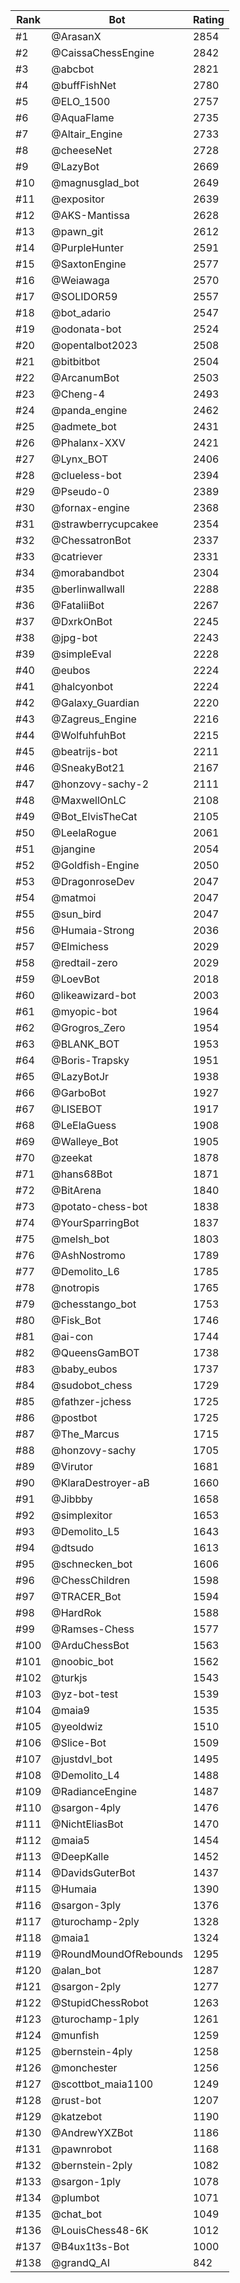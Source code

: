 Rank|Bot|Rating
---|---|---
#1|@ArasanX|2854
#2|@CaissaChessEngine|2842
#3|@abcbot|2821
#4|@buffFishNet|2780
#5|@ELO_1500|2757
#6|@AquaFlame|2735
#7|@Altair_Engine|2733
#8|@cheeseNet|2728
#9|@LazyBot|2669
#10|@magnusglad_bot|2649
#11|@expositor|2639
#12|@AKS-Mantissa|2628
#13|@pawn_git|2612
#14|@PurpleHunter|2591
#15|@SaxtonEngine|2577
#16|@Weiawaga|2570
#17|@SOLIDOR59|2557
#18|@bot_adario|2547
#19|@odonata-bot|2524
#20|@opentalbot2023|2508
#21|@bitbitbot|2504
#22|@ArcanumBot|2503
#23|@Cheng-4|2493
#24|@panda_engine|2462
#25|@admete_bot|2431
#26|@Phalanx-XXV|2421
#27|@Lynx_BOT|2406
#28|@clueless-bot|2394
#29|@Pseudo-0|2389
#30|@fornax-engine|2368
#31|@strawberrycupcakee|2354
#32|@ChessatronBot|2337
#33|@catriever|2331
#34|@morabandbot|2304
#35|@berlinwallwall|2288
#36|@FataliiBot|2267
#37|@DxrkOnBot|2245
#38|@jpg-bot|2243
#39|@simpleEval|2228
#40|@eubos|2224
#41|@halcyonbot|2224
#42|@Galaxy_Guardian|2220
#43|@Zagreus_Engine|2216
#44|@WolfuhfuhBot|2215
#45|@beatrijs-bot|2211
#46|@SneakyBot21|2167
#47|@honzovy-sachy-2|2111
#48|@MaxwellOnLC|2108
#49|@Bot_ElvisTheCat|2105
#50|@LeelaRogue|2061
#51|@jangine|2054
#52|@Goldfish-Engine|2050
#53|@DragonroseDev|2047
#54|@matmoi|2047
#55|@sun_bird|2047
#56|@Humaia-Strong|2036
#57|@Elmichess|2029
#58|@redtail-zero|2029
#59|@LoevBot|2018
#60|@likeawizard-bot|2003
#61|@myopic-bot|1964
#62|@Grogros_Zero|1954
#63|@BLANK_BOT|1953
#64|@Boris-Trapsky|1951
#65|@LazyBotJr|1938
#66|@GarboBot|1927
#67|@LISEBOT|1917
#68|@LeElaGuess|1908
#69|@Walleye_Bot|1905
#70|@zeekat|1878
#71|@hans68Bot|1871
#72|@BitArena|1840
#73|@potato-chess-bot|1838
#74|@YourSparringBot|1837
#75|@melsh_bot|1803
#76|@AshNostromo|1789
#77|@Demolito_L6|1785
#78|@notropis|1765
#79|@chesstango_bot|1753
#80|@Fisk_Bot|1746
#81|@ai-con|1744
#82|@QueensGamBOT|1738
#83|@baby_eubos|1737
#84|@sudobot_chess|1729
#85|@fathzer-jchess|1725
#86|@postbot|1725
#87|@The_Marcus|1715
#88|@honzovy-sachy|1705
#89|@Virutor|1681
#90|@KlaraDestroyer-aB|1660
#91|@Jibbby|1658
#92|@simplexitor|1653
#93|@Demolito_L5|1643
#94|@dtsudo|1613
#95|@schnecken_bot|1606
#96|@ChessChildren|1598
#97|@TRACER_Bot|1594
#98|@HardRok|1588
#99|@Ramses-Chess|1577
#100|@ArduChessBot|1563
#101|@noobic_bot|1562
#102|@turkjs|1543
#103|@yz-bot-test|1539
#104|@maia9|1535
#105|@yeoldwiz|1510
#106|@Slice-Bot|1509
#107|@justdvl_bot|1495
#108|@Demolito_L4|1488
#109|@RadianceEngine|1487
#110|@sargon-4ply|1476
#111|@NichtEliasBot|1470
#112|@maia5|1454
#113|@DeepKalle|1452
#114|@DavidsGuterBot|1437
#115|@Humaia|1390
#116|@sargon-3ply|1376
#117|@turochamp-2ply|1328
#118|@maia1|1324
#119|@RoundMoundOfRebounds|1295
#120|@alan_bot|1287
#121|@sargon-2ply|1277
#122|@StupidChessRobot|1263
#123|@turochamp-1ply|1261
#124|@munfish|1259
#125|@bernstein-4ply|1258
#126|@monchester|1256
#127|@scottbot_maia1100|1249
#128|@rust-bot|1207
#129|@katzebot|1190
#130|@AndrewYXZBot|1186
#131|@pawnrobot|1168
#132|@bernstein-2ply|1082
#133|@sargon-1ply|1078
#134|@plumbot|1071
#135|@chat_bot|1049
#136|@LouisChess48-6K|1012
#137|@B4ux1t3s-Bot|1000
#138|@grandQ_AI|842
